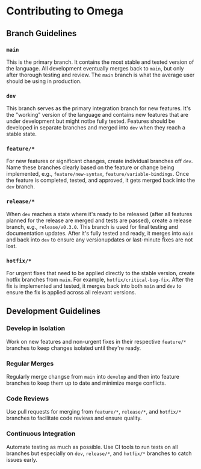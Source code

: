 # Contributing to Omega

## Branch Guidelines

### `main`

This is the primary branch. It contains the most stable and tested version of the language. All development eventually merges back to `main`, but only after thorough testing and review. The `main` branch is what the average user should be using in production.

### `dev`

This branch serves as the primary integration branch for new features. It's the "working" version of the language and contains new features that are under development but might notbe fully tested. Features should be developed in separate branches and merged into `dev` when they reach a stable state.

### `feature/*`

For new features or significant changes, create individual branches off `dev`. Name these branches clearly based on the feature or change being implemented, e.g., `feature/new-syntax`, `feature/variable-bindings`. Once the feature is completed, tested, and approved, it gets merged back into the `dev` branch.

### `release/*`

When `dev` reaches a state where it's ready to be released (after all features planned for the release are merged and tests are passed), create a release branch, e.g., `release/v0.3.0`. This branch is used for final testing and documentation updates. After it's fully tested and ready, it merges into `main` and back into `dev` to ensure any versionupdates or last-minute fixes are not lost.

### `hotfix/*`

For urgent fixes that need to be applied directly to the stable version, create hotfix branches from `main`. For example, `hotfix/critical-bug-fix`. After the fix is implemented and tested, it merges back into both `main` and `dev` to ensure the fix is applied across all relevant versions.

## Development Guidelines

### Develop in Isolation

Work on new features and non-urgent fixes in their respective `feature/*` branches to keep changes isolated until they're ready.

### Regular Merges

Regularly merge changse from `main` into `develop` and then into feature branches to keep them up to date and minimize merge conflicts.

### Code Reviews

Use pull requests for merging from `feature/*`, `release/*`, and `hotfix/*` branches to facilitate code reviews and ensure quality.

### Continuous Integration

Automate testing as much as possible. Use CI tools to run tests on all branches but especially on `dev`, `release/*`, and `hotfix/*` branches to catch issues early.
